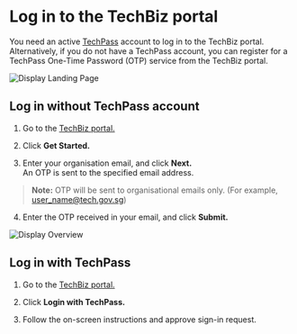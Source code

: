 # Log in to the TechBiz portal 

You need an active [TechPass](https://www.developer.tech.gov.sg/products/categories/digital-identity/techpass/overview.html) account to log in to the TechBiz portal. Alternatively, if you do not have a TechPass account, you can register for a TechPass One-Time Password (OTP) service from the TechBiz portal.

![Display Landing Page](./landing_page.png)

## Log in without TechPass account

1.  Go to the [TechBiz portal.](http://portal.dev.techbiz.suite.gov.sg/)

2.  Click **Get Started.**

3.  Enter your organisation email, and click **Next.**  
An OTP is sent to the specified email address.

> **Note:** OTP will be sent to organisational emails only. (For example, user_name@tech.gov.sg)

4.  Enter the OTP received in your email, and click **Submit.**

![Display Overview](./TechBiz_overview.png)

## Log in with TechPass

1.  Go to the [TechBiz portal.](http://portal.dev.techbiz.suite.gov.sg/)

2.  Click **Login with TechPass.**

3.  Follow the on-screen instructions and approve sign-in request.
